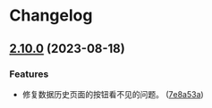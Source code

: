 # Changelog

## [2.10.0](https://github.com/idea-zone/mini-vlook/compare/v2.9.602...v2.10.0) (2023-08-18)


### Features

* 修复数据历史页面的按钮看不见的问题。 ([7e8a53a](https://github.com/idea-zone/mini-vlook/commit/7e8a53a4f05328d04f014672cd99910fedbf39f3))
